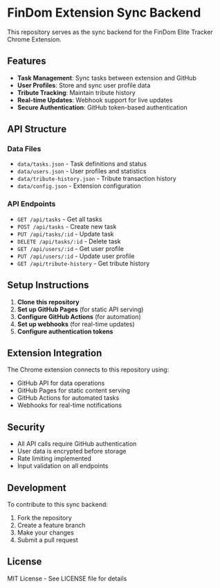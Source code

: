 # FinDom Extension Sync Backend

This repository serves as the sync backend for the FinDom Elite Tracker Chrome Extension.

## Features

- **Task Management**: Sync tasks between extension and GitHub
- **User Profiles**: Store and sync user profile data
- **Tribute Tracking**: Maintain tribute history
- **Real-time Updates**: Webhook support for live updates
- **Secure Authentication**: GitHub token-based authentication

## API Structure

### Data Files
- `data/tasks.json` - Task definitions and status
- `data/users.json` - User profiles and statistics
- `data/tribute-history.json` - Tribute transaction history
- `data/config.json` - Extension configuration

### API Endpoints
- `GET /api/tasks` - Get all tasks
- `POST /api/tasks` - Create new task
- `PUT /api/tasks/:id` - Update task
- `DELETE /api/tasks/:id` - Delete task
- `GET /api/users/:id` - Get user profile
- `PUT /api/users/:id` - Update user profile
- `GET /api/tribute-history` - Get tribute history

## Setup Instructions

1. **Clone this repository**
2. **Set up GitHub Pages** (for static API serving)
3. **Configure GitHub Actions** (for automation)
4. **Set up webhooks** (for real-time updates)
5. **Configure authentication tokens**

## Extension Integration

The Chrome extension connects to this repository using:
- GitHub API for data operations
- GitHub Pages for static content serving
- GitHub Actions for automated tasks
- Webhooks for real-time notifications

## Security

- All API calls require GitHub authentication
- User data is encrypted before storage
- Rate limiting implemented
- Input validation on all endpoints

## Development

To contribute to this sync backend:

1. Fork the repository
2. Create a feature branch
3. Make your changes
4. Submit a pull request

## License

MIT License - See LICENSE file for details
